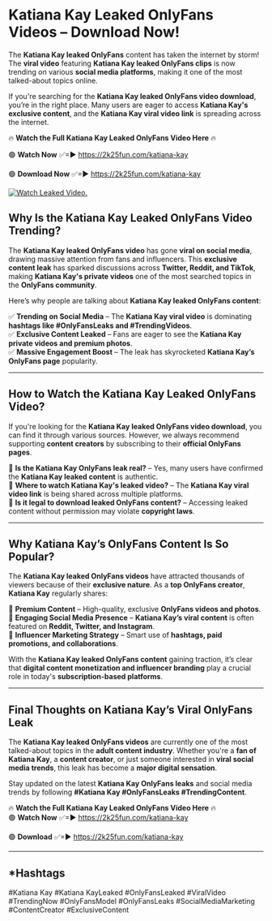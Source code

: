 # Katiana Kay Leaked OnlyFans Videos – Download Now!

The **Katiana Kay leaked OnlyFans** content has taken the internet by storm! The **viral video** featuring **Katiana Kay leaked OnlyFans clips** is now trending on various **social media platforms**, making it one of the most talked-about topics online.  

If you're searching for the **Katiana Kay leaked OnlyFans video download**, you’re in the right place. Many users are eager to access **Katiana Kay's exclusive content**, and the **Katiana Kay viral video link** is spreading across the internet.  

🔥 **Watch the Full Katiana Kay Leaked OnlyFans Video Here** 🔥  

🟢 **Watch Now** ✅=► https://2k25fun.com/katiana-kay

🟢 **Download Now** ✅=► https://2k25fun.com/katiana-kay

[![Watch Leaked Video.](https://miro.medium.com/v2/resize:fit:828/format:webp/1*cilzJN44JGOrTw9NJCrNHA.gif "Watch Leaked Video")](https://2k25fun.com/katiana-kay)

## **Why Is the Katiana Kay Leaked OnlyFans Video Trending?**  

The **Katiana Kay leaked OnlyFans video** has gone **viral on social media**, drawing massive attention from fans and influencers. This **exclusive content leak** has sparked discussions across **Twitter, Reddit, and TikTok**, making **Katiana Kay's private videos** one of the most searched topics in the **OnlyFans community**.  

Here’s why people are talking about **Katiana Kay leaked OnlyFans content**:  

✅ **Trending on Social Media** – The **Katiana Kay viral video** is dominating **hashtags like #OnlyFansLeaks and #TrendingVideos**.  
✅ **Exclusive Content Leaked** – Fans are eager to see the **Katiana Kay private videos and premium photos**.  
✅ **Massive Engagement Boost** – The leak has skyrocketed **Katiana Kay’s OnlyFans page** popularity.  

---

## **How to Watch the Katiana Kay Leaked OnlyFans Video?**  

If you're looking for the **Katiana Kay leaked OnlyFans video download**, you can find it through various sources. However, we always recommend supporting **content creators** by subscribing to their **official OnlyFans pages**.  

🔹 **Is the Katiana Kay OnlyFans leak real?** – Yes, many users have confirmed the **Katiana Kay leaked content** is authentic.  
🔹 **Where to watch Katiana Kay's leaked video?** – The **Katiana Kay viral video link** is being shared across multiple platforms.  
🔹 **Is it legal to download leaked OnlyFans content?** – Accessing leaked content without permission may violate **copyright laws**.  

---

## **Why Katiana Kay’s OnlyFans Content Is So Popular?**  

The **Katiana Kay leaked OnlyFans videos** have attracted thousands of viewers because of their **exclusive nature**. As a **top OnlyFans creator**, **Katiana Kay** regularly shares:  

📌 **Premium Content** – High-quality, exclusive **OnlyFans videos and photos**.  
📌 **Engaging Social Media Presence** – **Katiana Kay’s viral content** is often featured on **Reddit, Twitter, and Instagram**.  
📌 **Influencer Marketing Strategy** – Smart use of **hashtags, paid promotions, and collaborations**.  

With the **Katiana Kay leaked OnlyFans content** gaining traction, it’s clear that **digital content monetization and influencer branding** play a crucial role in today's **subscription-based platforms**.  

---

## **Final Thoughts on Katiana Kay’s Viral OnlyFans Leak**  

The **Katiana Kay leaked OnlyFans videos** are currently one of the most talked-about topics in the **adult content industry**. Whether you're a **fan of Katiana Kay**, a **content creator**, or just someone interested in **viral social media trends**, this leak has become a **major digital sensation**.  

Stay updated on the latest **Katiana Kay OnlyFans leaks** and social media trends by following **#Katiana Kay #OnlyFansLeaks #TrendingContent**.  

🔥 **Watch the Full Katiana Kay Leaked OnlyFans Video Here** 🔥  
🟢 **Watch Now** ✅=► https://2k25fun.com/katiana-kay

🟢 **Download** ✅=► https://2k25fun.com/katiana-kay

---

## *Hashtags
#Katiana Kay #Katiana KayLeaked #OnlyFansLeaked #ViralVideo #TrendingNow #OnlyFansModel #OnlyFansLeaks #SocialMediaMarketing #ContentCreator #ExclusiveContent  